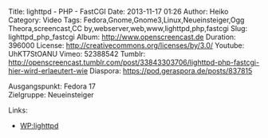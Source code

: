 Title: lighttpd - PHP - FastCGI
Date: 2013-11-17 01:26
Author: Heiko
Category: Video
Tags: Fedora,Gnome,Gnome3,Linux,Neueinsteiger,Ogg Theora,screencast,CC by,webserver,web,www,lighttpd,php,fastcgi
Slug: lighttpd_php_fastcgi
Album: http://www.openscreencast.de
Duration: 396000
License: http://creativecommons.org/licenses/by/3.0/
Youtube: UhKT7StOANU
Vimeo: 52388542
Tumblr: http://openscreencast.tumblr.com/post/33843303706/lighttpd-php-fastcgi-hier-wird-erlaeutert-wie
Diaspora: https://pod.geraspora.de/posts/837815

Ausgangspunkt: Fedora 17  
Zielgruppe: Neueinsteiger  

Links:

  * [WP:lighttpd](https://de.wikipedia.org/wiki/Lighttpd "Link zu WP:lighttpd" )

